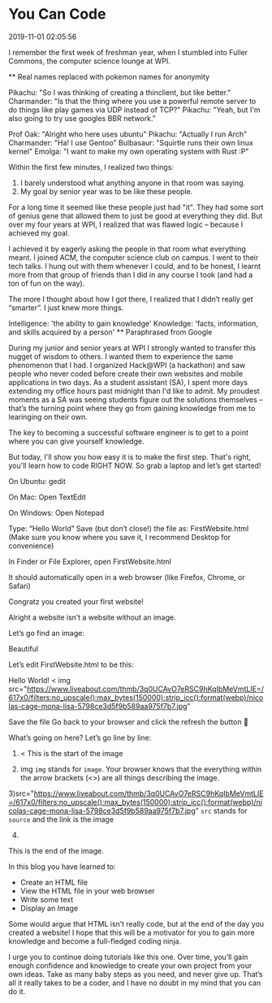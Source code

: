 # You Can Code
2019-11-01 02:05:56

I remember the first week of freshman year, when I stumbled into Fuller Commons, the computer science lounge at WPI.

** Real names replaced with pokemon names for anonymity

Pikachu: "So I was thinking of creating a thinclient, but like better."
Charmander: "Is that the thing where you use a powerful remote server to do things like play games via UDP instead of TCP?"
Pikachu: "Yeah, but I'm also going to try use googles BBR network."

Prof Oak: "Alright who here uses ubuntu"
Pikachu: "Actually I run Arch"
Charmander: "Ha! I use Gentoo"
Bulbasaur: "Squirtle runs their own linux kernel"
Emolga: "I want to make my own operating system with Rust :P"

Within the first few minutes, I realized two things:
1) I barely understood what anything anyone in that room was saying.
2) My goal by senior year was to be like these people.

For a long time it seemed like these people just had "it". They had some sort of genius gene that allowed them to just be good at everything they did. But over my four years at WPI, I realized that was flawed logic – because I achieved my goal.

I achieved it by eagerly asking the people in that room what everything meant. I joined ACM, the computer science club on campus. I went to their tech talks. I hung out with them whenever I could, and to be honest, I learnt more from that group of friends than I did in any course I took (and had a ton of fun on the way).

The more I thought about how I got there, I realized that I didn’t really get “smarter”. I just knew more things.

Intelligence: 'the ability to gain knowledge'
Knowledge: 'facts, information, and skills acquired by a person'
** Paraphrased from Google

During my junior and senior years at WPI I strongly wanted to transfer this nugget of wisdom to others. I wanted them to experience the same phenomenon that I had. I organized Hack@WPI (a hackathon) and saw people who never coded before create their own websites and mobile applications in two days. As a student assistant (SA), I spent more days extending my office hours past midnight than I'd like to admit. My proudest moments as a SA was seeing students figure out the solutions themselves – that’s the turning point where they go from gaining knowledge from me to learinging on their own.

The key to becoming a successful software engineer is to get to a point where you can give yourself knowledge.

But today, I'll show you how easy it is to make the first step. That's right, you'll learn how to code RIGHT NOW. So grab a laptop and let’s get started!

On Ubuntu:
gedit

On Mac:
Open TextEdit

On Windows:
Open Notepad

Type: “Hello World”
Save (but don’t close!) the file as: FirstWebsite.html (Make sure you know where you save it, I recommend Desktop for convenience)

In Finder or File Explorer, open FirstWebsite.html

It should automatically open in a web browser (like Firefox, Chrome, or Safari)

Congratz you created your first website!

Alright a website isn’t a website without an image.

Let’s go find an image:


Beautiful

Let’s edit FirstWebsite.html to be this:

Hello World!
<
img
src="https://www.liveabout.com/thmb/3q0UCAvO7eRSC9hKqIbMeVmtLIE=/617x0/filters:no_upscale():max_bytes(150000):strip_icc():format(webp)/nicolas-cage-mona-lisa-5798ce3d5f9b589aa975f7b7.jpg"
>

Save the file
Go back to your browser and click the refresh the button 

What’s going on here? Let’s go line by line:

1) <
This is the start of the image

2) img
`img` stands for `image`. Your browser knows that the everything within the arrow brackets (<>) are all things describing the image.

3)src="https://www.liveabout.com/thmb/3q0UCAvO7eRSC9hKqIbMeVmtLIE=/617x0/filters:no_upscale():max_bytes(150000):strip_icc():format(webp)/nicolas-cage-mona-lisa-5798ce3d5f9b589aa975f7b7.jpg"
`src` stands for `source` and the link is the image

4) >
This is the end of the image.



In this blog you have learned to:
 - Create an HTML file
 - View the HTML file in your web browser
 - Write some text
 - Display an Image

Some would argue that HTML isn’t really code, but at the end of the day you created a website! I hope that this will be a motivator for you to gain more knowledge and become a full-fledged coding ninja.

I urge you to continue doing tutorials like this one. Over time, you’ll gain enough confidence and knowledge to create your own project from your own ideas. Take as many baby steps as you need, and never give up. That’s all it really takes to be a coder, and I have no doubt in my mind that you can do it.
